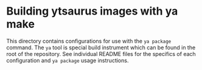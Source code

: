 # Building ytsaurus images with ya make

This directory contains configurations for use with the `ya package` command.
The `ya` tool is special build instrument which can be found in the root of the repository.
See individual README files for the specifics of each configuration and `ya package` usage instructions.